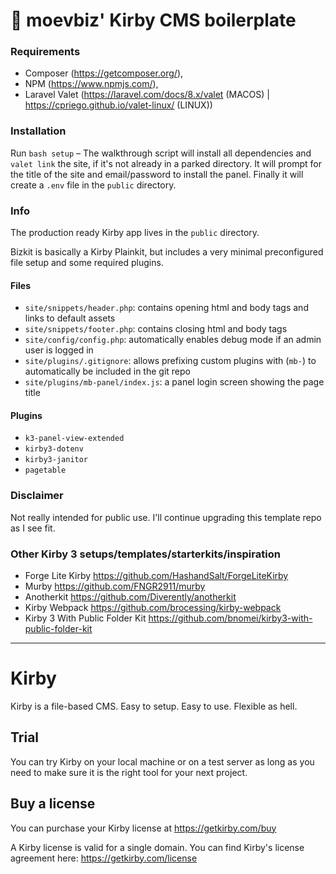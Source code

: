 # 🍪 moevbiz' Kirby CMS boilerplate

### Requirements
- Composer (https://getcomposer.org/), 
- NPM (https://www.npmjs.com/), 
- Laravel Valet (https://laravel.com/docs/8.x/valet (MACOS) | https://cpriego.github.io/valet-linux/ (LINUX))

### Installation
Run `bash setup` – The walkthrough script will install all dependencies and `valet link` the site, 
if it's not already in a parked directory. It will prompt for the title of the site
and email/password to install the panel. Finally it will create a `.env` file
in the `public` directory.

### Info
The production ready Kirby app lives in the `public` directory.

Bizkit is basically a Kirby Plainkit, but includes a very minimal preconfigured file setup and some required plugins.

#### Files
- `site/snippets/header.php`: contains opening html and body tags and links to default assets
- `site/snippets/footer.php`: contains closing html and body tags
- `site/config/config.php`: automatically enables debug mode if an admin user is logged in
- `site/plugins/.gitignore`: allows prefixing custom plugins with (`mb-`) to automatically be included in the git repo
- `site/plugins/mb-panel/index.js`: a panel login screen showing the page title

#### Plugins
- `k3-panel-view-extended`
- `kirby3-dotenv`
- `kirby3-janitor`
- `pagetable`

### Disclaimer
Not really intended for public use. I'll continue upgrading this template repo as I see fit.

### Other Kirby 3 setups/templates/starterkits/inspiration

- Forge Lite Kirby https://github.com/HashandSalt/ForgeLiteKirby
- Murby https://github.com/FNGR2911/murby
- Anotherkit https://github.com/Diverently/anotherkit
- Kirby Webpack https://github.com/brocessing/kirby-webpack
- Kirby 3 With Public Folder Kit https://github.com/bnomei/kirby3-with-public-folder-kit

<hr>


# Kirby

Kirby is a file-based CMS.
Easy to setup. Easy to use. Flexible as hell.

## Trial

You can try Kirby on your local machine or on a test
server as long as you need to make sure it is the right
tool for your next project.

## Buy a license

You can purchase your Kirby license at
<https://getkirby.com/buy>

A Kirby license is valid for a single domain. You can find
Kirby's license agreement here: <https://getkirby.com/license>
